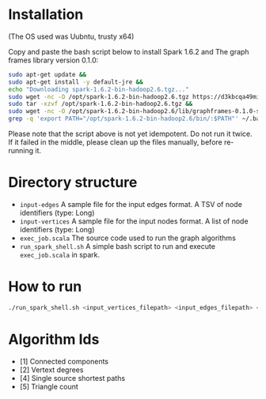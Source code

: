 Installation
============
(The OS used was Uubntu, trusty x64)

Copy and paste the bash script below to install Spark 1.6.2 and The graph frames library version 0.1.0:
```bash
sudo apt-get update &&
sudo apt-get install -y default-jre &&
echo "Downloading spark-1.6.2-bin-hadoop2.6.tgz..."
sudo wget -nc -O /opt/spark-1.6.2-bin-hadoop2.6.tgz https://d3kbcqa49mib13.cloudfront.net/spark-1.6.2-bin-hadoop2.6.tgz &&
sudo tar -xzvf /opt/spark-1.6.2-bin-hadoop2.6.tgz &&
sudo wget -nc -O /opt/spark-1.6.2-bin-hadoop2.6/lib/graphframes-0.1.0-spark1.6.jar http://dl.bintray.com/spark-packages/maven/graphframes/graphframes/0.1.0-spark1.6/graphframes-0.1.0-spark1.6.jar &&
grep -q 'export PATH="/opt/spark-1.6.2-bin-hadoop2.6/bin/:$PATH"' ~/.bashrc || echo 'export PATH="/opt/spark-1.6.2-bin-hadoop2.6/bin/:$PATH"' >> ~/.bashrc
```
Please note that the script above is not yet idempotent. Do not run it twice. If it failed in the middle, please clean up the files manually, before re-running it.

Directory structure
===================
* `input-edges` A sample file for the input edges format. A TSV of node identifiers (type: Long)
* `input-vertices` A sample file for the input nodes format. A list of node identifiers (type: Long)
* `exec_job.scala` The source code used to run the graph algorithms
* `run_spark_shell.sh` A simple bash script to run and execute `exec_job.scala` in spark.

How to run
==========
```bash
./run_spark_shell.sh <input_vertices_filepath> <input_edges_filepath> <output_filepath> <algorithm_id> <src_vertex_id_shortest_paths> <num_worker_threads>
```

Algorithm Ids
=============
* [1] Connected components
* [2] Vertext degrees
* [4] Single source shortest paths
* [5] Triangle count

